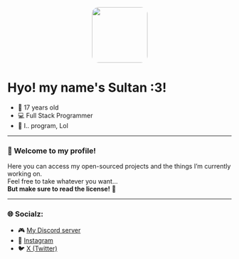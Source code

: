 <p align="center">
  <img src="https://ibb.co/nVftb3t.png" width="125" style="border-radius: 15px" />
</p>

# Hyo! my name's Sultan :3! 

- 🧠 17 years old  
- 💻 Full Stack Programmer  
- 🎯 I.. program, Lol  

---

### 👋 Welcome to my profile!

Here you can access my open-sourced projects and the things I’m currently working on.  
Feel free to take whatever you want...  
**But make sure to read the license!** 🧾

---

### 🌐 Socialz:

- 🎮 [My Discord server](https://discord.gg/VdEsJajHuM)  
- 📸 [Instagram](https://www.instagram.com/radicll?igsh=NDl4a3N3ZnZzcDJl)  
- 🐦 [X (Twitter)](https://x.com/Radicll?t=-7KiCdcRB1BoDmTls-xzdg&s=09)

<!--
**sillysultan/sillysultan** is a ✨ _special_ ✨ repository because its `README.md` (this file) appears on your GitHub profile.

Here are some ideas to get you started:

- 🔭 I’m currently working on ...
- 🌱 I’m currently learning ...
- 👯 I’m looking to collaborate on ...
- 🤔 I’m looking for help with ...
- 💬 Ask me about ...
- 📫 How to reach me: ...
- 😄 Pronouns: ...
- ⚡ Fun fact: ...
-->

